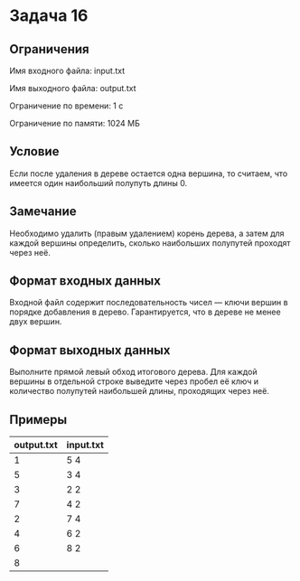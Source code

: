 #  Задача 16
## Ограничения
Имя входного файла: input.txt

Имя выходного файла: output.txt

Ограничение по времени: 1 с

Ограничение по памяти: 1024 МБ
## Условие
Если после удаления в дереве остается одна вершина, то считаем, что имеется один наибольший полупуть длины 0.
## Замечание
Необходимо удалить (правым удалением) корень дерева, а затем для каждой вершины определить, сколько наибольших полупутей проходят через неё.
## Формат входных данных
Входной файл содержит последовательность чисел — ключи вершин в порядке добавления в дерево. Гарантируется, что в дереве не менее двух вершин.
## Формат выходных данных
Выполните прямой левый обход итогового дерева. Для каждой вершины в отдельной строке выведите через пробел её ключ и количество полупутей наибольшей длины, проходящих через неё.
## Примеры
| output.txt | input.txt |
|----------|----------|
| 1 | 5 4 | 
| 5 | 3 4 | 
| 3 | 2 2 | 
| 7 | 4 2 | 
| 2 | 7 4 | 
| 4 | 6 2 | 
| 6 | 8 2 | 
| 8 |   | 